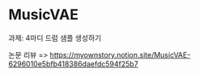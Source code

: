 # MusicVAE
과제: 4마디 드럼 샘플 생성하기

논문 리뷰 => https://myownstory.notion.site/MusicVAE-6296010e5bfb418386daefdc594f25b7
